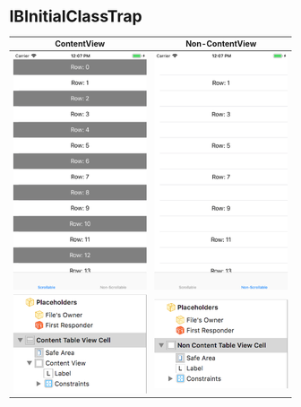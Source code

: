 # IBInitialClassTrap

|ContentView|Non-ContentView|
|---|---|
|![](https://raw.githubusercontent.com/Nonchalant/IBInitialClassTrap/master/Documents/ContentView.png?token=AE_Du0iLZ2kC5sbfdXSR6KfUBdPXA6rRks5b9h8EwA%3D%3D)|![](https://raw.githubusercontent.com/Nonchalant/IBInitialClassTrap/master/Documents/Non-ContentView.png?token=AE_DuzRc83d2l9L6l0Bu-o3XANU1kld0ks5b9h8QwA%3D%3D)|
|![](https://raw.githubusercontent.com/Nonchalant/IBInitialClassTrap/master/Documents/ContentTableViewCell.png?token=AE_Du_OSJT8oxwA6jDsgRrD6mupB6_Rkks5b9h8SwA%3D%3D)|![](https://raw.githubusercontent.com/Nonchalant/IBInitialClassTrap/master/Documents/NonContentTableViewCell.png?token=AE_Du0J30rV-gTu1kzpps0_KJnEbZ6Hhks5b9h8VwA%3D%3D)|
